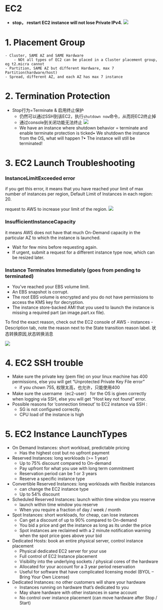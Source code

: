 # EC2

- **stop， restart EC2 instance will not lose Private IPv4.**
    ![](https://i.loli.net/2019/08/10/fDc3owzHSvWJByP.png)
    
# 1. Placement Group
    - Cluster, SAME AZ and SAME Hardware
        - NOt all types of EC2 can be placed in a Cluster placement group, eg t2.micra cannot
    - Partition, SAME AZ but different Hardware, max 7 Partition(hardware/host)
    - Spread, different AZ, and each AZ has max 7 instance 

# 2. Termination Protection
- Stop行为=Terminate & 启用终止保护 
    - 仍然可以通过SSH到该EC2，执行`shutdown now`命令，从而将EC2终止掉
    - 通过console到关闭功能无法终止
        ![](https://i.loli.net/2019/08/10/IiGCw4LZm5kOVRS.png)
    - We have an instance where shutdown behavior = terminate and enable terminate protection is ticked• We shutdown the instance from the OS, what will happen ?• The instance will still be terminated!
    
# 3. EC2 Launch Troubleshooting
### InstanceLimitExceeded error

if you get this error, it means that you have reached your limit of max number of instances per region, Default Limit of Instances in each region: 20.

request to AWS to increase your limit of the region.
![](https://i.loli.net/2019/08/10/PAjTno3UWiwmaz7.png)

### InsufficientInstanceCapacity 

it means AWS does not have that much On-Demand capacity in the particular AZ to which the instance is launched.

- Wait for few mins before requesting again.
- If urgent, submit a request for a different instance type now, which can be resized later.

### Instance Terminates Immediately (goes from pending to terminated)

- You've reached your EBS volume limit.
- An EBS snapshot is corrupt.
- The root EBS volume is encrypted and you do not have permissions to access the KMS key for decryption.
- The instance store-backed AMI that you used to launch the instance is missing a required part (an image.part.xx file).

To find the exact reason, check out the EC2 console of AWS - instances - Description tab, note the reason next to the State transition reason label. 状态转换原因,状态转换消息

![](https://i.loli.net/2019/08/10/xGo7NgARjHSdeab.png)

# 4. EC2 SSH trouble
- Make sure the private key (pem file) on your linux machine has 400 permissions, else you will get “Unprotected Private Key File error”
    - if you chown 755, 权限太高，也允许，只能使用400
- Make sure the username（ec2-user） for the OS is given correctly when logging via SSH, else you will get “Host key not found” error.
- Possible reasons for ‘connection timeout’ to EC2 instance via SSH : 
    - SG is not configured correctly.
    - CPU load of the instance is high

# 5. EC2 Instance LaunchTypes

- On Demand Instances: short workload, predictable pricing
    - Has the highest cost but no upfront payment
- Reserved Instances: long workloads (>= 1 year)
    - Up to 75% discount compared to On-demand
    - Pay upfront for what you use with long term commitment
    - Reservation period can be 1 or 3 years
    - Reserve a specific instance type
- Convertible Reserved Instances: long workloads with flexible instances
    - can change the EC2 instance type 
    - Up to 54% discount
- Scheduled Reserved Instances: launch within time window you reserve
    - launch within time window you reserve
    - When you require a fraction of day / week / month
- Spot Instances: short workloads, for cheap, can lose instances
    - Can get a discount of up to 90% compared to On-demand
    - You bid a price and get the instance as long as its under the price
    - Spot instances are reclaimed with a 2 minute notification warning when the spot price goes above your bid
- Dedicated Hosts: book an entire physical server, control instance placement
    - Physical dedicated EC2 server for your use
    - Full control of EC2 Instance placement
    - Visibility into the underlying sockets / physical cores of the hardware
    - Allocated for your account for a 3 year period reservation
    - Useful for software that have complicated licensing model (BYOL – Bring Your Own License)
- Dedicated Instances: no other customers will share your hardware
    - Instances running on hardware that’s dedicated to you
    - May share hardware with other instances in same account
    - No control over instance placement (can move hardware after Stop / Start)






